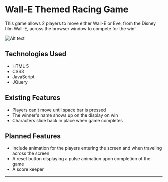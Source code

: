 # Wall-E Themed Racing Game

This game allows 2 players to move either Wall-E or Eve, from the Disney film Wall-E, across the browser window to compete for the win!

![Alt text](images/wall-e-screenshot.tiff)

## Technologies Used
- HTML 5
- CSS3
- JavaScript
- JQuery

## Existing Features
- Players can't move until space bar is pressed
- The winner's name shows up on the display on win
- Characters slide back in place when game completes

## Planned Features
- Include animation for the players entering the screen and when traveling across the screen
- A reset button displaying a pulse animation upon completion of the game
- A score keeper
---
